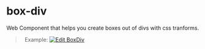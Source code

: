 # box-div
Web Component that helps you create boxes out of divs with css tranforms.
> &nbsp;
> Example: 
>    [![Edit BoxDiv](https://codesandbox.io/static/img/play-codesandbox.svg)](https://codesandbox.io/s/pppxxoon7x?fontsize=14)
> &nbsp;

